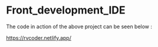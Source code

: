 # Front_development_IDE

The code in action of the above project can be seen below :


 https://rvcoder.netlify.app/
